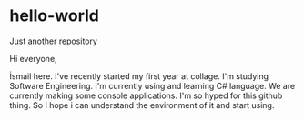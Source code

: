 # hello-world
Just another repository

Hi everyone,

İsmail here. 
I've recently started my first year at collage.
I'm studying Software Engineering. 
I'm currently using and learning C# language.
We are currently making some console applications. 
I'm so hyped for this github thing.
So I hope i can understand the environment of it and start using.

